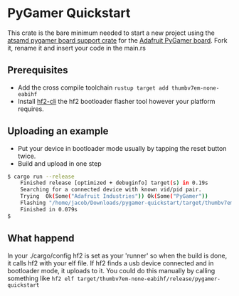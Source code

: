 # PyGamer Quickstart

This crate is the bare minimum needed to start a new project using the [atsamd pygamer board support crate](https://crates.io/crates/pygamer) for the [Adafruit PyGamer
board](https://www.adafruit.com/product/4242). Fork it, rename it and insert your code in the main.rs

## Prerequisites

* Add the cross compile toolchain `rustup target add thumbv7em-none-eabihf`
* Install [hf2-cli](https://crates.io/crates/hf2-cli) the hf2 bootloader flasher tool however your platform requires.

## Uploading an example

* Put your device in bootloader mode usually by tapping the reset button twice.
* Build and upload in one step

```bash
$ cargo run --release
    Finished release [optimized + debuginfo] target(s) in 0.19s
    Searching for a connected device with known vid/pid pair.
    Trying  Ok(Some("Adafruit Industries")) Ok(Some("PyGamer"))
    Flashing "/home/jacob/Downloads/pygamer-quickstart/target/thumbv7em-none-eabihf/release/pygamer-quickstart"
    Finished in 0.079s
$
```

## What happend

In your ./cargo/config hf2 is set as your 'runner' so when the build is done, it calls hf2 with your elf file. If hf2 finds a usb device connected and in bootloader mode, it uploads to it. You could do this manually by calling something like `hf2 elf target/thumbv7em-none-eabihf/release/pygamer-quickstart`
